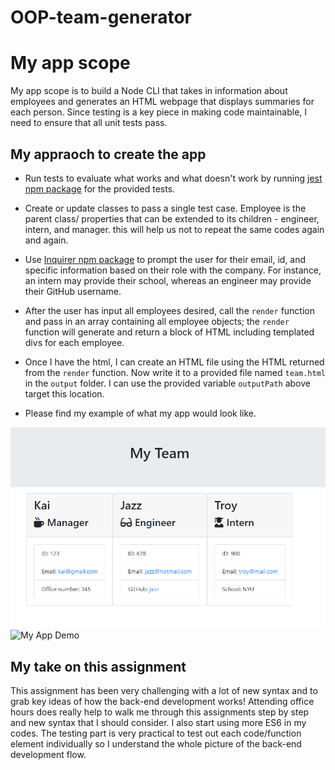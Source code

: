 # OOP-team-generator

# My app scope

My app scope is to build a Node CLI that takes in information about employees and generates an HTML webpage that displays summaries for each person. Since testing is a key piece in making code maintainable, I need to ensure that all unit tests pass.


## My appraoch to create the app

* Run tests to evaluate what works and what doesn't work by running [jest npm package](https://jestjs.io/) for the provided tests.

* Create or update classes to pass a single test case. Employee is the parent class/ properties that can be extended to its children - engineer, intern, and manager. this will help us not to repeat the same codes again and again.

* Use [Inquirer npm package](https://github.com/SBoudrias/Inquirer.js/) to prompt the user for their email, id, and specific information based on their role with the company. For instance, an intern may provide their school, whereas an engineer may provide their GitHub username.

* After the user has input all employees desired, call the `render` function and pass in an array containing all employee objects; the `render` function will generate and return a block of HTML including templated divs for each employee.

* Once I have the html, I can create an HTML file using the HTML returned from the `render` function. Now write it to a provided file named `team.html` in the `output` folder. I can use the provided variable `outputPath` above target this location.

* Please find my example of what my app would look like.

![Employee Summary 1](./Assets/NK-team-demo.png)
![My App Demo](./Assets/OOP.gif)


## My take on this assignment

This assignment has been very challenging with a lot of new syntax and to grab key ideas of how the back-end development works! Attending office hours does really help to walk me through this assignments step by step and new syntax that I should consider. I also start using more ES6 in my codes. The testing part is very practical to test out each code/function element individually so I understand the whole picture of the back-end development flow. 

